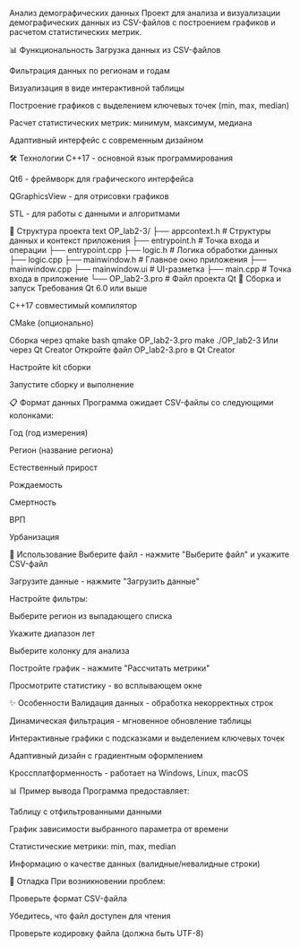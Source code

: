 Анализ демографических данных
Проект для анализа и визуализации демографических данных из CSV-файлов с построением графиков и расчетом статистических метрик.

📊 Функциональность
Загрузка данных из CSV-файлов

Фильтрация данных по регионам и годам

Визуализация в виде интерактивной таблицы

Построение графиков с выделением ключевых точек (min, max, median)

Расчет статистических метрик: минимум, максимум, медиана

Адаптивный интерфейс с современным дизайном

🛠 Технологии
C++17 - основной язык программирования

Qt6 - фреймворк для графического интерфейса

QGraphicsView - для отрисовки графиков

STL - для работы с данными и алгоритмами

📁 Структура проекта
text
OP_lab2-3/
├── appcontext.h      # Структуры данных и контекст приложения
├── entrypoint.h      # Точка входа и операции
├── entrypoint.cpp
├── logic.h          # Логика обработки данных
├── logic.cpp
├── mainwindow.h     # Главное окно приложения
├── mainwindow.cpp
├── mainwindow.ui    # UI-разметка
├── main.cpp         # Точка входа в приложение
└── OP_lab2-3.pro    # Файл проекта Qt
🚀 Сборка и запуск
Требования
Qt 6.0 или выше

C++17 совместимый компилятор

CMake (опционально)

Сборка через qmake
bash
qmake OP_lab2-3.pro
make
./OP_lab2-3
Или через Qt Creator
Откройте файл OP_lab2-3.pro в Qt Creator

Настройте kit сборки

Запустите сборку и выполнение

📋 Формат данных
Программа ожидает CSV-файлы со следующими колонками:

Год (год измерения)

Регион (название региона)

Естественный прирост

Рождаемость

Смертность

ВРП

Урбанизация

🎯 Использование
Выберите файл - нажмите "Выберите файл" и укажите CSV-файл

Загрузите данные - нажмите "Загрузить данные"

Настройте фильтры:

Выберите регион из выпадающего списка

Укажите диапазон лет

Выберите колонку для анализа

Постройте график - нажмите "Рассчитать метрики"

Просмотрите статистику - во всплывающем окне

✨ Особенности
Валидация данных - обработка некорректных строк

Динамическая фильтрация - мгновенное обновление таблицы

Интерактивные графики с подсказками и выделением ключевых точек

Адаптивный дизайн с градиентным оформлением

Кроссплатформенность - работает на Windows, Linux, macOS

📊 Пример вывода
Программа предоставляет:

Таблицу с отфильтрованными данными

График зависимости выбранного параметра от времени

Статистические метрики: min, max, median

Информацию о качестве данных (валидные/невалидные строки)

🐛 Отладка
При возникновении проблем:

Проверьте формат CSV-файла

Убедитесь, что файл доступен для чтения

Проверьте кодировку файла (должна быть UTF-8)
